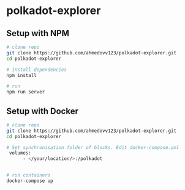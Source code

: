 # polkadot-explorer

## Setup with NPM
``` bash
# clone repo
git clone https://github.com/ahmedovv123/polkadot-explorer.git
cd polkadot-explorer

# install dependencies
npm install

# run
npm run server
```
## Setup with Docker
``` bash
# clone repo
git clone https://github.com/ahmedovv123/polkadot-explorer.git
cd polkadot-explorer

# Set synchronisation folder of blocks. Edit docker-compose.yml
 volumes:
      - </your/location/>:/polkadot


# run containers
docker-compose up
```
